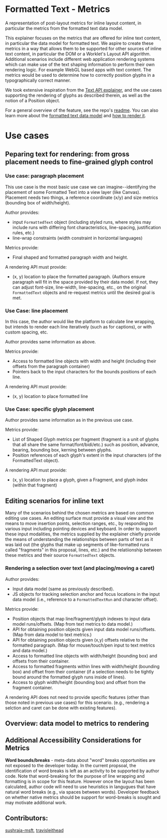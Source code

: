 Formatted Text - Metrics
=============
A representation of post-layout metrics for inline layout content, in particular the
metrics from the formatted text data model.

This explainer focuses on the metrics that are offered for inline text content, in particular
the data model for formatted text. We aspire to create these metrics in a way that allows them
to be supported for other sources of inline text content, in particular the DOM or a Worklet's
Layout API algorithm.
Additional scenarios include different web application rendering systems which can make use of
the text shaping information to perform their own rendering logic. For example WebGL based apps 
with text content. The metrics would be used to determine how to correctly position glyphs in a
typographically correct manner.

We took extensive inspiration from the [Text API explainer](https://github.com/google/skia/blob/main/site/docs/dev/design/text_overview.md),
and the use cases supporting the rendering of glyphs as described therein, as well as the
notion of a Position object.

For a general overview of the feature, see the repo's [readme](README.md).
You can also learn more about the [formatted text data model](explainer-datamodel.md) and 
[how to render it](explainer-rendering.md).

# Use cases

## Peparing text for rendering: from gross placement needs to fine-grained glyph control

### Use case: paragraph placement

This use case is the most basic use case we can imagine--identifying the placement of some
Formatted Text into a view layer (like Canvas). Placement needs two things, a reference 
coordinate (x/y) and size metrics (bounding box of width/height).

Author provides: 

* input `FormattedText` object (including styled runs, where styles may include runs with
   differing font characteristics, line-spacing, justification rules, etc.) 
* line-wrap constraints (width constraint in horizontal languages) 

Metrics provide: 

* Final shaped and formatted paragraph width and height. 

A rendering API must provide: 

* (x, y) location to place the formatted paragraph. (Authors ensure paragraph will fit in 
   the space provided by their data model. If not, they can adjust font-size, line-width, 
   line-spacing, etc., on the original `FormattedText` objects and re-request metrics until
   the desired goal is met.

### Use Case: line placement

In this case, the author would like the platform to calculate line wrapping, but intends to
render each line iteratively (such as for captions), or with custom spacing, etc.

Author provides same information as above. 

Metrics provide: 
* Access to formatted line objects with width and height (including their offsets from the
   paragraph container)
* Pointers back to the input characters for the bounds positions of each line.

A rendering API must provide: 

* (x, y) location to place formatted line 

### Use Case: specific glyph placement

Author provides same information as in the previous use case. 

Metrics provide: 

* List of Shaped Glyph metrics per fragment (fragment is a unit of glyphs that all share the
   same format/font/bidi/etc.) such as position, advance, bearing, bounding box, kerning 
   between glyphs. 
* Position references of each glyph's extent in the input characters (of the FormattedText object). 

A rendering API must provide:

* (x, y) location to place a glyph, given a Fragment, and glyph index (within that fragment)

## Editing scenarios for inline text

Many of the scenarios behind the chosen metrics are based on common editing use cases. An editing
surface must provide a visual view and the means to move insertion points, selection ranges, etc.,
by responding to various input including pointing devices and keyboard. In order to support these
input modalities, the metrics supplied by the explainer chiefly provide the means of understanding
the relationships between parts of text as it was laid out (the glyphs that make up segments of
like-formatted runs called "fragments" in this proposal, lines, etc.) and the relatiionship between
these metrics and their source `FormattedText` objects.

### Rendering a selection over text (and placing/moving a caret)

Author provides: 

* Input data model (same as previously described). 
* JS objects for tracking selection anchor and focus locations in the input data model (i.e., 
   reference to a `FormattedTextRun` and character offset).

Metrics provide:

* Position objects that map line/fragment/glyph indexes to input data model runs/offsets.
   (Map from text metrics to data model.)
* API for obtaining position objects given input data model runs/offsets. (Map from 
   data model to text metrics.)
* API for obtaining position objects given (x,y) offsets relative to the formatted paragraph.
   (Map for mouse/touch/pen input to text metrics and data model.)
* Access to formatted line objects with width/height (bounding box) and offsets from their
   container. 
* Access to formatted fragments within lines with width/height (bounding box) and offset from
   their container (if a selection needs to be tightly bound around the formatted glyph runs
   inside of lines).
* Access to glyph width/height (bounding box) and offset from the fragment container. 

A rendering API does not need to provide specific features (other than those noted in previous 
use cases) for this scenario. (e.g., rendering a selction and caret can be done with existing
features).

## Overview: data model to metrics to rendering



## Additional Accessibility Considerations for Metrics

**Word bounds/breaks** - meta-data about "word" breaks opportunities are not exposed to the developer
today. In the current propsoal, the identification of word breaks is left as an activity to be
supported by author code. Note that word-breaking for the purpose of line wrapping and formatting
is in scope for this feature. However once the layout has been calculated, author code will need 
to use heuristics in langugues that have natural word breaks (e.g., via spaces between words). 
Developer feedback on whether native metrics should be support for word-breaks is sought and may
motivate additional work.

## Contributors:
 [sushraja-msft](https://github.com/sushraja-msft),
 [travisleithead](https://github.com/travisleithead)
